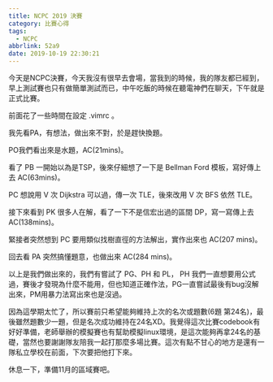 ```yaml
---
title: NCPC 2019 決賽
category: 比賽心得
tags:
  - NCPC
abbrlink: 52a9
date: 2019-10-19 22:30:21
---
```

今天是NCPC決賽，今天我沒有很早去會場，當我到的時候，我的隊友都已經到，早上測試賽也只有做簡單測試而已，中午吃飯的時候在聽電神們在聊天，下午就是正式比賽。

前面花了一些時間在設定 .vimrc 。

我先看PA，有想法，做出來不對，於是趕快換題。

PO我們看出來是水題，AC(21mins)。

看了 PB 一開始以為是TSP，後來仔細想了一下是 Bellman Ford 模板，寫好傳上去 AC(63mins)。

PC 想說用 V 次 Dijkstra 可以過，傳一次 TLE，後來改用 V 次 BFS 依然 TLE。

接下來看到 PK 很多人在解，看了一下不是信宏出過的區間 DP，寫一寫傳上去 AC(138mins)。

緊接者突然想到 PC 要用類似找樹直徑的方法解出，實作出來也 AC(207 mins)。

回去看 PA 突然搞懂題意，也做出來 AC(284 mins)。

以上是我們做出來的，我們有嘗試了 PG、PH 和 PL， PH 我們一直想要用公式過，賽後才發現為什麼不能用，但也知道正確作法，PG一直嘗試最後有bug沒解出來，PM用暴力法寫出來也是沒過。

因為這學期太忙了，所以賽前只希望能夠維持上次的名次或題數(6題 第24名)，最後雖然題數少一題，但是名次成功維持在24名XD。我覺得這次比賽codebook有好好準備，老師舉辦的模擬賽也有幫助模擬linux環境，是這次能夠再拿24名的基礎，當然也要謝謝隊友陪我一起打那麼多場比賽。這次有點不甘心的地方是還有一隊私立學校在前面，下次要把他打下來。

休息一下，準備11月的區域賽吧。